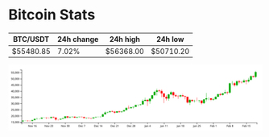 # Bitcoin Stats

BTC/USDT|24h change|24h high|24h low|
|---|---|---|---|
|$55480.85|7.02%|$56368.00|$50710.20|

<img src="./chart.svg">
